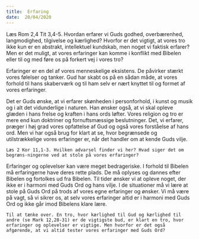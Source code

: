```yaml
---
title:  Erfaring
date:  20/04/2020
---
```


Læs Rom 2,4 Tit 3,4-5. Hvordan erfarer vi Guds godhed, overbærenhed, langmodighed, tilgivelse og kærlighed? Hvorfor er det vigtigt, at vores tro ikke kun er en abstrakt, intellektuel kundskab, men noget vi faktisk erfarer? Men er det muligt, at vores erfaringer kan komme i konflikt med Bibelen eller til og med føre os på forkert vej i vores tro?

Erfaringer er en del af vores menneskelige eksistens. De påvirker stærkt vores følelser og tanker. Gud har skabt os på en sådan måde, at vores forhold til hans skaberværk og til ham selv er nært knyttet til og formet af vores erfaringer.

Det er Guds ønske, at vi erfarer skønheden i personforhold, i kunst og musik og i alt det vidunderlige i naturen. Han ønsker også, at vi skal opleve glæden i hans frelse og kraften i hans ords løfter. Vores religion og tro er mere end kun doktriner og fornuftsmæssige beslutninger. Det, vi erfarer, præger i høj grad vores opfattelse af Gud og også vores forståelse af hans ord. Men vi har også brug for klart at se, hvor begrænsede og utilstrækkelige vores erfaringer er, når det handler om at kende Guds vilje.

`Læs 2 Kor 11,1-3. Hvilken advarsel finder vi her? Hvad siger det om begræns-ningerne ved at stole på vores erfaringer?`

Erfaringer og oplevelser kan være meget bedrageriske. I forhold til Bibelen må erfaringerne have deres rette plads. De må oplyses og dannes efter Bibelen og fortolkes ud fra Bibelen. Til tider ønsker vi at opleve noget, der ikke er i harmoni med Guds Ord og hans vilje. I de situationer må vi lære at stole på Guds Ord på trods af vores egne erfaringer og ønsker. Vi må være på vagt, så vi sikrer os, at selv vores erfaringer altid er i harmoni med Guds Ord og ikke går imod Bibelens klare lære.

`Til at tænke over. En tro, hvor kærlighed til Gud og kærlighed til andre (se Mark 12,28-31) er de vigtigste bud, er klart en tro, hvor erfaringer og oplevelser er vigtige. Men hvorfor er det også afgørende, at vi altid tester vores erfaringer med Guds Ord?`
